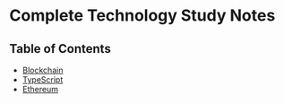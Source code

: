 # Complete Technology Study Notes

## Table of Contents

- [Blockchain](Blockchain/Blockchain.md)
- [TypeScript](TypeScript/TypeScript.md)
- [Ethereum](ethereum/ethereum.md)


